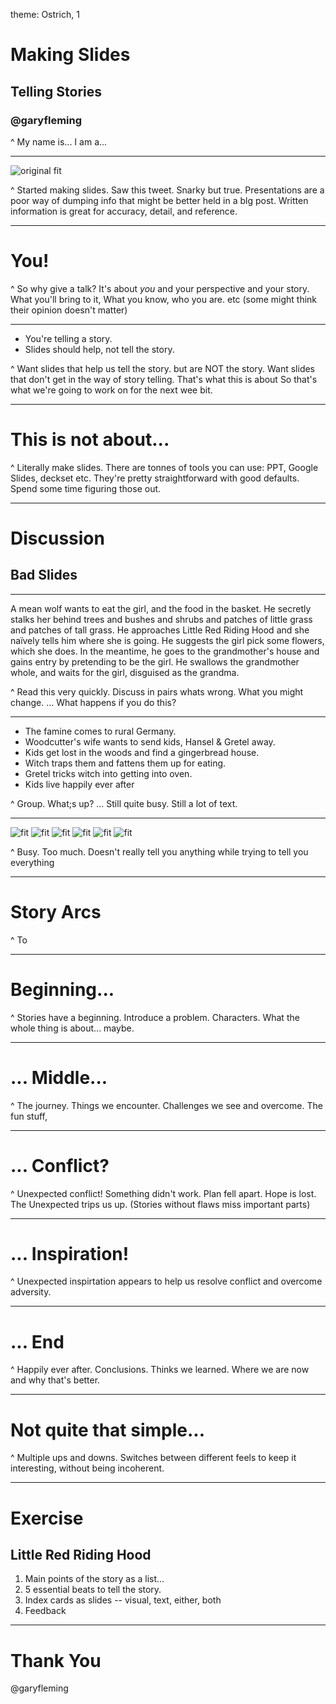 theme: Ostrich, 1

# Making Slides
## Telling Stories

### @garyfleming

^ My name is... I am a...

---

![original fit](images/story.png)

^ Started making slides. Saw this tweet.
Snarky but true.
Presentations are a poor way of dumping info that might be better held in a blg post. Written information is great for accuracy, detail, and reference.

---

# You!

^ So why give a talk?
It's about *you* and your perspective and your story. What you'll bring to it, What you know, who you are. etc
(some might think their opinion doesn't matter)

---

* You're telling a story.
* Slides should help, not tell the story.

^  Want slides that help us tell the story. but are NOT the story.
Want slides that don't get in the way of story telling. That's what this is about
So that's what we're going to work on for the next wee bit.

---

# This is not about...

^ Literally make slides. There are tonnes of tools you can use: PPT, Google Slides, deckset etc. They're pretty straightforward with good defaults. Spend some time figuring those out.

---

# Discussion
## Bad Slides

---

A mean wolf wants to eat the girl, and the food in the basket. He secretly stalks her behind trees and bushes and shrubs and patches of little grass and patches of tall grass. He approaches Little Red Riding Hood and she naïvely tells him where she is going. He suggests the girl pick some flowers, which she does. In the meantime, he goes to the grandmother's house and gains entry by pretending to be the girl. He swallows the grandmother whole, and waits for the girl, disguised as the grandma.

^ Read this very quickly. Discuss in pairs whats wrong. What you might change.
... What happens if you do this?

---

* The famine comes to rural Germany.
* Woodcutter's wife wants to send kids, Hansel & Gretel away.
* Kids get lost in the woods and find a gingerbread house.
* Witch traps them and fattens them up for eating.
* Gretel tricks witch into getting into oven.
* Kids live happily ever after

^ Group. What;s up?
... Still quite busy. Still a lot of text.

---

![fit](images/hansel-gretel-1.jpg)
![fit](images/hansel-gretel-2.jpg)
![fit](images/hansel-gretel-3.jpg)
 ![fit](images/hansel-gretel-4.jpg)
 ![fit](images/hansel-gretel-5.jpg)
 ![fit](images/hansel-gretel-6.jpg)

^ Busy. Too much. Doesn't really tell you anything while trying to tell you everything

---

# Story Arcs

^ To

---

# Beginning...

^ Stories have a beginning. Introduce a problem. Characters. What the whole thing is about... maybe.

---

# ... Middle...

^ The journey. Things we encounter. Challenges we see and overcome. The fun stuff,

---

# ... Conflict?

^ Unexpected conflict! Something didn't work. Plan fell apart. Hope is lost. The Unexpected trips us up. (Stories without flaws miss important parts)

---

# ... Inspiration!

^ Unexpected inspirtation appears to help us resolve conflict and overcome adversity.

---

# ... End

^ Happily ever after. Conclusions. Thinks we learned. Where we are now and why that's better.

---

# Not quite that simple...

^ Multiple ups and downs. Switches between different feels to keep it interesting, without being incoherent.

---

# Exercise
## Little Red Riding Hood

1. Main points of the story as a list...
2. 5 essential beats to tell the story.
3. Index cards as slides -- visual, text, either, both
4. Feedback

---

# Thank You

@garyfleming
